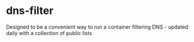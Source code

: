 # dns-filter
Designed to be a convenient way to run a container filtering DNS - updated daily with a collection of public lists
